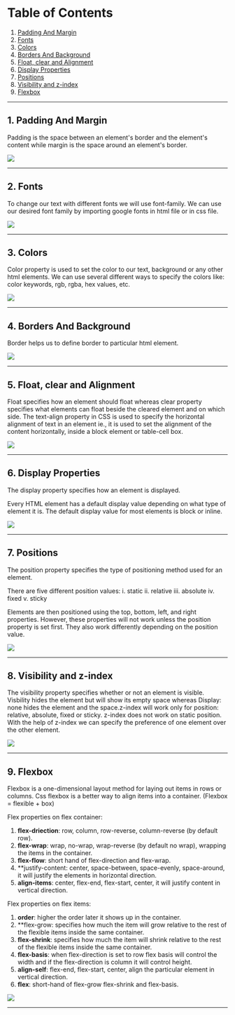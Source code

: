 # Table of Contents
1. [Padding And Margin](#padding)
2. [Fonts](#fonts)
3. [Colors](#colors)
4. [Borders And Background](#borders)
5. [Float, clear and Alignment](#float)
6. [Display Properties](#display)
7. [Positions](#positions)
8. [Visibility and z-index](#visibility)
9. [Flexbox](#flexbox)

<hr/>

## 1. Padding And Margin<a name="padding"></a>

Padding is the space between an element's border and the element's content while margin is the space around an element's border. 

![](./Output/1.PaddingMargin.jpg)

<hr/>

## 2. Fonts<a name="fonts"></a>

To change our text with different fonts we will use font-family. We can use our desired font family by importing google fonts in html file or in css file.

![](./Output/2.fonts.jpg)

<hr/>

## 3. Colors<a name="colors"></a>

Color property is used to set the color to our text, background or any other html elements. We can use several different ways to specify the colors like: color keywords, rgb, rgba, hex values, etc.

![](./Output/3.Colors.jpg)

<hr/>

## 4. Borders And Background<a name="borders"></a>

Border helps us to define border to particular html element.

![](./Output/4.borders.jpg)

<hr/>

## 5. Float, clear and Alignment<a name="float"></a>

Float specifies how an element should float whereas clear property specifies what elements can float beside the cleared element and on which side. 
The text-align property in CSS is used to specify the horizontal alignment of text in an element ie., it is used to set the alignment of the content horizontally, inside a block element or table-cell box.

![](./Output/5.alignment.jpg)

<hr/>

## 6. Display Properties<a name="display"></a>

The display property specifies how an element is displayed.

Every HTML element has a default display value depending on what type of element it is. The default display value for most elements is block or inline.

![](./Output/6.Display.jpg)

<hr/>

## 7. Positions<a name="position"></a>

The position property specifies the type of positioning method used for an element.

There are five different position values:
i.   static
ii.  relative
iii. absolute
iv.  fixed
v.   sticky

Elements are then positioned using the top, bottom, left, and right properties. However, these properties will not work unless the position property is set first. They also work differently depending on the position value.

![](./Output/7.Posititons.jpg)

<hr/>

## 8. Visibility and z-index<a name="visibility"></a>

The visibility property specifies whether or not an element is visible. Visbility hides the element but will show its empty space whereas Display: none hides the element and the space.z-index will work only for position: relative, absolute, fixed or sticky. z-index does not work on static position. With the help of z-index we can specify the preference of one element over the other element.  

![](./Output/8.Visibility.jpg)

<hr/>

## 9. Flexbox<a name="flexbox"></a>

Flexbox is a one-dimensional layout method for laying out items in rows or columns. Css flexbox is a better way to align items into a container.
(Flexbox = flexible + box)

Flex properties on flex container:
1. **flex-driection**: row, column, row-reverse, column-reverse (by default row).
2. **flex-wrap**: wrap, no-wrap, wrap-reverse (by default no wrap),
wrapping the items in the container.
3. **flex-flow**: short hand of flex-direction and flex-wrap.
4. **justify-content: center, space-between, space-evenly, space-around,
it will justify the elements in horizontal direction.
5. **align-items**: center, flex-end, flex-start, center,
it will justify content in vertical direction.

Flex properties on flex items:
1. **order**: higher the order later it shows up in the container.
2. **flex-grow: specifies how much the item will grow relative to the rest of the flexible items inside the same container.
3. **flex-shrink**: specifies how much the item will shrink relative to the rest of the flexible items inside the same container.
4. **flex-basis**: when flex-direction is set to row flex basis will control the width and if the flex-direction is column it will control height.
5. **align-self**: flex-end, flex-start, center,
align the particular element in vertical direction.
6. **flex**: short-hand of flex-grow flex-shrink and flex-basis.

![](./Output/9.Flexbox.jpg)

<hr/>
